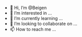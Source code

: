 - 👋 Hi, I’m @Beigen
- 👀 I’m interested in ...
- 🌱 I’m currently learning ...
- 💞️ I’m looking to collaborate on ...
- 📫 How to reach me ...

<!---
Beigen/Beigen is a ✨ special ✨ repository because its `README.md` (this file) appears on your GitHub profile.
You can click the Preview link to take a look at your changes.
--->
